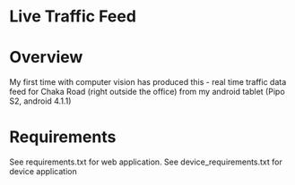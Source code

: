 # Live Traffic Feed

# Overview
My first time with computer vision has produced this - real time traffic data feed for Chaka Road (right outside the office) from my android tablet (Pipo S2, android 4.1.1)

# Requirements
See requirements.txt for web application.
See device_requirements.txt for device application